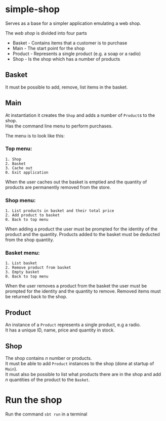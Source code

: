 # simple-shop
Serves as a base for a simpler application emulating a web shop.

The _web shop_ is divided into four parts
* Basket - Contains items that a customer is to purchase
* Main  - The start point for the shop
* Product - Represents a single product (e.g. a soap or a radio)
* Shop - Is the shop which has a number of products

## Basket
It must be possible to add, remove, list items in the basket.

## Main
At instantiation it creates the `Shop` and adds a number of `Product`s to the shop.   
Has the command line menu to perform purchases.

The menu is to look like this:

### Top menu:
```
1. Shop
2. Basket
3. Cache out
0. Exit application
```

When the user caches out the basket is emptied and the quantity of products are permanently removed from the store.

### Shop menu:
```
1. List products in basket and their total price
2. Add product to basket
0. Back to top menu
```

When adding a product the user must be prompted for the identity of the product and the quantity.
Products added to the basket must be deducted from the shop quantity.

### Basket menu:
```
1. List basket
2. Remove product from basket
3. Empty basket
0. Back to top menu
```

When the user removes a product from the basket the user must be prompted for the identity and the quantity to remove.
Removed items must be returned back to the shop.

## Product
An instance of a `Product` represents a single product, e.g a  radio.  
It has a unique ID, name, price and quantity in stock.

## Shop
The shop contains _n_ number or products.  
It must be able to add `Product` instances to the shop (done at startup of `Main`).  
It must also be possible to list what products there are in the shop and add _n_ quantities of the product to the `Basket`.

# Run the shop
Run the command `sbt run` in a terminal